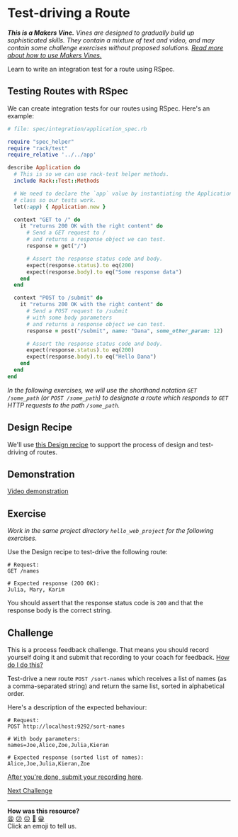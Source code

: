 # Test-driving a Route

_**This is a Makers Vine.** Vines are designed to gradually build up sophisticated skills. They contain a mixture of text and video, and may contain some challenge exercises without proposed solutions. [Read more about how to use Makers
Vines.](https://github.com/makersacademy/course/blob/main/labels/vines.md)_

Learn to write an integration test for a route using RSpec.

## Testing Routes with RSpec

We can create integration tests for our routes using RSpec. Here's an example:

```ruby
# file: spec/integration/application_spec.rb

require "spec_helper"
require "rack/test"
require_relative '../../app'

describe Application do
  # This is so we can use rack-test helper methods.
  include Rack::Test::Methods

  # We need to declare the `app` value by instantiating the Application
  # class so our tests work.
  let(:app) { Application.new }

  context "GET to /" do
    it "returns 200 OK with the right content" do
      # Send a GET request to /
      # and returns a response object we can test.
      response = get("/")

      # Assert the response status code and body.
      expect(response.status).to eq(200)
      expect(response.body).to eq("Some response data")
    end
  end

  context "POST to /submit" do
    it "returns 200 OK with the right content" do
      # Send a POST request to /submit
      # with some body parameters
      # and returns a response object we can test.
      response = post("/submit", name: "Dana", some_other_param: 12)

      # Assert the response status code and body.
      expect(response.status).to eq(200)
      expect(response.body).to eq("Hello Dana")
    end
  end
end
```

_In the following exercises, we will use the shorthand notation `GET /some_path` (or `POST /some_path`) to designate a route which responds to `GET` HTTP requests to the path `/some_path`._ 


## Design Recipe

We'll use [this Design recipe](../resources/sinatra_route_design_recipe_template.md) to support the process of design and test-driving of routes.

## Demonstration

[Video demonstration](https://www.youtube.com/watch?v=NwKBtzkZrJo)

## Exercise

_Work in the same project directory `hello_web_project` for the following exercises._

Use the Design recipe to test-drive the following route:

```
# Request:
GET /names

# Expected response (2OO OK):
Julia, Mary, Karim
```

You should assert that the response status code is `200` and that the response body is the correct string.

## Challenge

This is a process feedback challenge. That means you should record yourself doing it and
submit that recording to your coach for feedback. [How do I do
this?](https://github.com/makersacademy/golden-square/blob/main/pills/process_feedback_challenges.md)

Test-drive a new route `POST /sort-names` which receives a list of names (as a comma-separated string) and return the same list, sorted in alphabetical order.

Here's a description of the expected behaviour:

```
# Request:
POST http://localhost:9292/sort-names

# With body parameters:
names=Joe,Alice,Zoe,Julia,Kieran

# Expected response (sorted list of names):
Alice,Joe,Julia,Kieran,Zoe
```

[After you're done, submit your recording here](https://airtable.com/shrNFgNkPWr3d63Db?prefill_Item=web_as01).

[Next Challenge](04_test_driving_route_with_database.md)

<!-- BEGIN GENERATED SECTION DO NOT EDIT -->

---

**How was this resource?**  
[😫](https://airtable.com/shrUJ3t7KLMqVRFKR?prefill_Repository=makersacademy/web-applications&prefill_File=challenges/03_test_driving_a_route.md&prefill_Sentiment=😫) [😕](https://airtable.com/shrUJ3t7KLMqVRFKR?prefill_Repository=makersacademy/web-applications&prefill_File=challenges/03_test_driving_a_route.md&prefill_Sentiment=😕) [😐](https://airtable.com/shrUJ3t7KLMqVRFKR?prefill_Repository=makersacademy/web-applications&prefill_File=challenges/03_test_driving_a_route.md&prefill_Sentiment=😐) [🙂](https://airtable.com/shrUJ3t7KLMqVRFKR?prefill_Repository=makersacademy/web-applications&prefill_File=challenges/03_test_driving_a_route.md&prefill_Sentiment=🙂) [😀](https://airtable.com/shrUJ3t7KLMqVRFKR?prefill_Repository=makersacademy/web-applications&prefill_File=challenges/03_test_driving_a_route.md&prefill_Sentiment=😀)  
Click an emoji to tell us.

<!-- END GENERATED SECTION DO NOT EDIT -->
